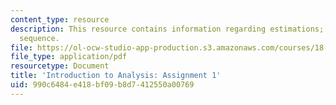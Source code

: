 ```yaml
---
content_type: resource
description: This resource contains information regarding estimations; limit of a
  sequence.
file: https://ol-ocw-studio-app-production.s3.amazonaws.com/courses/18-100a-introduction-to-analysis-fall-2012/990c6484e418bf09b8d7412550a00769_MIT18_100AF12_Assign_1.pdf
file_type: application/pdf
resourcetype: Document
title: 'Introduction to Analysis: Assignment 1'
uid: 990c6484-e418-bf09-b8d7-412550a00769
---
```

